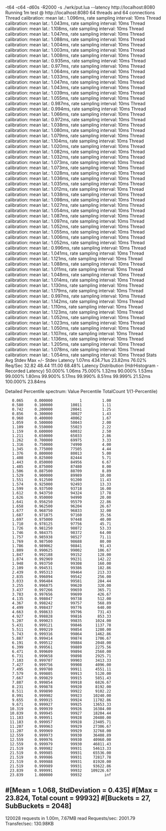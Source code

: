 -t64 -c64 -d60s -R2000 -s ./wrk/put.lua --latency http://localhost:8080
Running 1m test @ http://localhost:8080
  64 threads and 64 connections
  Thread calibration: mean lat.: 1.096ms, rate sampling interval: 10ms
  Thread calibration: mean lat.: 1.043ms, rate sampling interval: 10ms
  Thread calibration: mean lat.: 1.108ms, rate sampling interval: 10ms
  Thread calibration: mean lat.: 1.047ms, rate sampling interval: 10ms
  Thread calibration: mean lat.: 1.088ms, rate sampling interval: 10ms
  Thread calibration: mean lat.: 1.004ms, rate sampling interval: 10ms
  Thread calibration: mean lat.: 1.003ms, rate sampling interval: 10ms
  Thread calibration: mean lat.: 1.008ms, rate sampling interval: 10ms
  Thread calibration: mean lat.: 0.935ms, rate sampling interval: 10ms
  Thread calibration: mean lat.: 0.977ms, rate sampling interval: 10ms
  Thread calibration: mean lat.: 1.064ms, rate sampling interval: 10ms
  Thread calibration: mean lat.: 1.033ms, rate sampling interval: 10ms
  Thread calibration: mean lat.: 1.047ms, rate sampling interval: 10ms
  Thread calibration: mean lat.: 1.043ms, rate sampling interval: 10ms
  Thread calibration: mean lat.: 1.039ms, rate sampling interval: 10ms
  Thread calibration: mean lat.: 1.055ms, rate sampling interval: 10ms
  Thread calibration: mean lat.: 0.987ms, rate sampling interval: 10ms
  Thread calibration: mean lat.: 0.994ms, rate sampling interval: 10ms
  Thread calibration: mean lat.: 1.066ms, rate sampling interval: 10ms
  Thread calibration: mean lat.: 0.972ms, rate sampling interval: 10ms
  Thread calibration: mean lat.: 1.038ms, rate sampling interval: 10ms
  Thread calibration: mean lat.: 1.080ms, rate sampling interval: 10ms
  Thread calibration: mean lat.: 1.079ms, rate sampling interval: 10ms
  Thread calibration: mean lat.: 1.104ms, rate sampling interval: 10ms
  Thread calibration: mean lat.: 1.020ms, rate sampling interval: 10ms
  Thread calibration: mean lat.: 1.082ms, rate sampling interval: 10ms
  Thread calibration: mean lat.: 1.032ms, rate sampling interval: 10ms
  Thread calibration: mean lat.: 1.073ms, rate sampling interval: 10ms
  Thread calibration: mean lat.: 1.073ms, rate sampling interval: 10ms
  Thread calibration: mean lat.: 1.028ms, rate sampling interval: 10ms
  Thread calibration: mean lat.: 1.036ms, rate sampling interval: 10ms
  Thread calibration: mean lat.: 1.035ms, rate sampling interval: 10ms
  Thread calibration: mean lat.: 1.012ms, rate sampling interval: 10ms
  Thread calibration: mean lat.: 1.038ms, rate sampling interval: 10ms
  Thread calibration: mean lat.: 1.098ms, rate sampling interval: 10ms
  Thread calibration: mean lat.: 1.027ms, rate sampling interval: 10ms
  Thread calibration: mean lat.: 1.054ms, rate sampling interval: 10ms
  Thread calibration: mean lat.: 1.087ms, rate sampling interval: 10ms
  Thread calibration: mean lat.: 1.097ms, rate sampling interval: 10ms
  Thread calibration: mean lat.: 1.052ms, rate sampling interval: 10ms
  Thread calibration: mean lat.: 1.055ms, rate sampling interval: 10ms
  Thread calibration: mean lat.: 1.006ms, rate sampling interval: 10ms
  Thread calibration: mean lat.: 1.052ms, rate sampling interval: 10ms
  Thread calibration: mean lat.: 0.996ms, rate sampling interval: 10ms
  Thread calibration: mean lat.: 1.041ms, rate sampling interval: 10ms
  Thread calibration: mean lat.: 1.121ms, rate sampling interval: 10ms
  Thread calibration: mean lat.: 1.088ms, rate sampling interval: 10ms
  Thread calibration: mean lat.: 1.011ms, rate sampling interval: 10ms
  Thread calibration: mean lat.: 1.048ms, rate sampling interval: 10ms
  Thread calibration: mean lat.: 1.014ms, rate sampling interval: 10ms
  Thread calibration: mean lat.: 1.130ms, rate sampling interval: 10ms
  Thread calibration: mean lat.: 1.179ms, rate sampling interval: 10ms
  Thread calibration: mean lat.: 0.997ms, rate sampling interval: 10ms
  Thread calibration: mean lat.: 1.142ms, rate sampling interval: 10ms
  Thread calibration: mean lat.: 1.110ms, rate sampling interval: 10ms
  Thread calibration: mean lat.: 1.123ms, rate sampling interval: 10ms
  Thread calibration: mean lat.: 1.052ms, rate sampling interval: 10ms
  Thread calibration: mean lat.: 1.023ms, rate sampling interval: 10ms
  Thread calibration: mean lat.: 1.050ms, rate sampling interval: 10ms
  Thread calibration: mean lat.: 1.107ms, rate sampling interval: 10ms
  Thread calibration: mean lat.: 1.136ms, rate sampling interval: 10ms
  Thread calibration: mean lat.: 1.205ms, rate sampling interval: 10ms
  Thread calibration: mean lat.: 1.078ms, rate sampling interval: 10ms
  Thread calibration: mean lat.: 1.054ms, rate sampling interval: 10ms
  Thread Stats   Avg      Stdev     Max   +/- Stdev
    Latency     1.07ms  434.71us  23.82ms   76.02%
    Req/Sec    32.82     48.44   111.00     68.48%
  Latency Distribution (HdrHistogram - Recorded Latency)
 50.000%    1.06ms
 75.000%    1.32ms
 90.000%    1.53ms
 99.000%    1.80ms
 99.900%    5.17ms
 99.990%    8.51ms
 99.999%   21.52ms
100.000%   23.84ms

  Detailed Percentile spectrum:
       Value   Percentile   TotalCount 1/(1-Percentile)

       0.065     0.000000            1         1.00
       0.580     0.100000        10011         1.11
       0.742     0.200000        20041         1.25
       0.856     0.300000        30027         1.43
       0.960     0.400000        40062         1.67
       1.059     0.500000        50043         2.00
       1.109     0.550000        55023         2.22
       1.159     0.600000        60032         2.50
       1.211     0.650000        65033         2.86
       1.262     0.700000        69975         3.33
       1.316     0.750000        74990         4.00
       1.345     0.775000        77505         4.44
       1.376     0.800000        80013         5.00
       1.408     0.825000        82444         5.71
       1.443     0.850000        84956         6.67
       1.485     0.875000        87480         8.00
       1.506     0.887500        88709         8.89
       1.529     0.900000        89989        10.00
       1.551     0.912500        91200        11.43
       1.574     0.925000        92493        13.33
       1.599     0.937500        93718        16.00
       1.612     0.943750        94324        17.78
       1.626     0.950000        94990        20.00
       1.641     0.956250        95579        22.86
       1.658     0.962500        96204        26.67
       1.677     0.968750        96833        32.00
       1.687     0.971875        97160        35.56
       1.697     0.975000        97448        40.00
       1.710     0.978125        97756        45.71
       1.726     0.981250        98072        53.33
       1.746     0.984375        98372        64.00
       1.757     0.985938        98527        71.11
       1.769     0.987500        98688        80.00
       1.786     0.989062        98841        91.43
       1.809     0.990625        99002       106.67
       1.847     0.992188        99152       128.00
       1.874     0.992969        99231       142.22
       1.948     0.993750        99308       160.00
       2.109     0.994531        99386       182.86
       2.439     0.995313        99464       213.33
       2.835     0.996094        99542       256.00
       3.033     0.996484        99581       284.44
       3.255     0.996875        99620       320.00
       3.437     0.997266        99659       365.71
       3.783     0.997656        99699       426.67
       4.135     0.998047        99738       512.00
       4.367     0.998242        99757       568.89
       4.499     0.998437        99776       640.00
       4.663     0.998633        99796       731.43
       4.927     0.998828        99816       853.33
       5.207     0.999023        99835      1024.00
       5.431     0.999121        99846      1137.78
       5.511     0.999219        99854      1280.00
       5.743     0.999316        99864      1462.86
       5.887     0.999414        99874      1706.67
       6.191     0.999512        99884      2048.00
       6.399     0.999561        99889      2275.56
       6.471     0.999609        99894      2560.00
       6.731     0.999658        99898      2925.71
       7.103     0.999707        99903      3413.33
       7.427     0.999756        99908      4096.00
       7.495     0.999780        99911      4551.11
       7.579     0.999805        99913      5120.00
       7.667     0.999829        99915      5851.43
       7.887     0.999854        99918      6826.67
       8.231     0.999878        99920      8192.00
       8.511     0.999890        99922      9102.22
       8.991     0.999902        99923     10240.00
       9.655     0.999915        99924     11702.86
       9.671     0.999927        99925     13653.33
      10.319     0.999939        99926     16384.00
      10.839     0.999945        99927     18204.44
      11.183     0.999951        99928     20480.00
      11.183     0.999957        99928     23405.71
      11.207     0.999963        99929     27306.67
      11.207     0.999969        99929     32768.00
      12.559     0.999973        99930     36408.89
      12.559     0.999976        99930     40960.00
      12.559     0.999979        99930     46811.43
      21.519     0.999982        99931     54613.33
      21.519     0.999985        99931     65536.00
      21.519     0.999986        99931     72817.78
      21.519     0.999988        99931     81920.00
      21.519     0.999989        99931     93622.86
      23.839     0.999991        99932    109226.67
      23.839     1.000000        99932          inf
#[Mean    =        1.068, StdDeviation   =        0.435]
#[Max     =       23.824, Total count    =        99932]
#[Buckets =           27, SubBuckets     =         2048]
----------------------------------------------------------
  120028 requests in 1.00m, 7.67MB read
Requests/sec:   2001.79
Transfer/sec:    130.98KB

